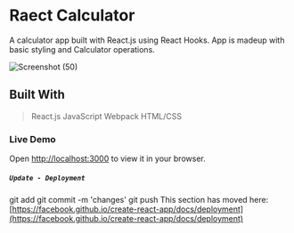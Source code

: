 # Raect Calculator

A calculator app built with React.js using React Hooks. App is madeup with basic styling and Calculator operations.


![Screenshot (50)](https://user-images.githubusercontent.com/92250920/184344051-5826fde9-418f-4574-b8da-aed9384348a9.png)

## Built With
> React.js
> JavaScript
> Webpack
> HTML/CSS


### Live Demo
Open [http://localhost:3000](http://localhost:3000) to view it in your browser.



##### `Update - Deployment`
git add
git commit -m 'changes'
git push
This section has moved here: [https://facebook.github.io/create-react-app/docs/deployment](https://facebook.github.io/create-react-app/docs/deployment)

